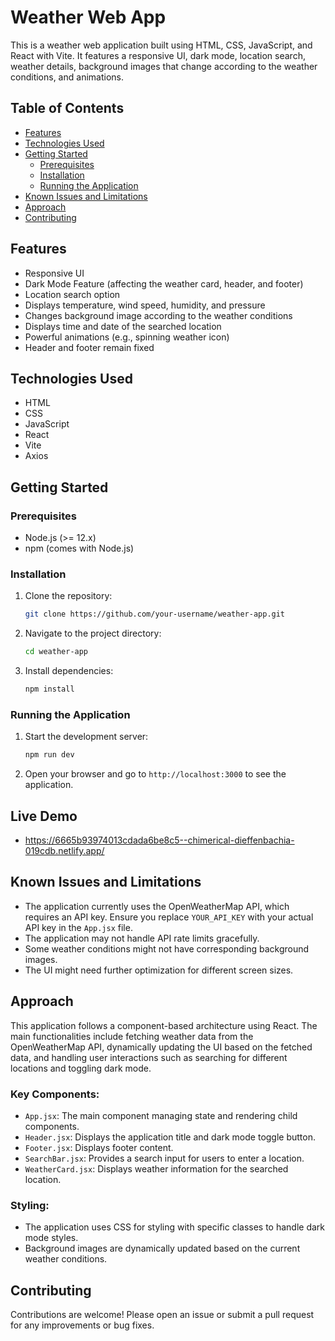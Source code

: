 # Weather Web App

This is a weather web application built using HTML, CSS, JavaScript, and React with Vite. It features a responsive UI, dark mode, location search, weather details, background images that change according to the weather conditions, and animations.

## Table of Contents
- [Features](#features)
- [Technologies Used](#technologies-used)
- [Getting Started](#getting-started)
  - [Prerequisites](#prerequisites)
  - [Installation](#installation)
  - [Running the Application](#running-the-application)
- [Known Issues and Limitations](#known-issues-and-limitations)
- [Approach](#approach)
- [Contributing](#contributing)


## Features
- Responsive UI
- Dark Mode Feature (affecting the weather card, header, and footer)
- Location search option
- Displays temperature, wind speed, humidity, and pressure
- Changes background image according to the weather conditions
- Displays time and date of the searched location
- Powerful animations (e.g., spinning weather icon)
- Header and footer remain fixed

## Technologies Used
- HTML
- CSS
- JavaScript
- React
- Vite
- Axios

## Getting Started

### Prerequisites
- Node.js (>= 12.x)
- npm (comes with Node.js)

### Installation
1. Clone the repository:
    ```sh
    git clone https://github.com/your-username/weather-app.git
    ```
2. Navigate to the project directory:
    ```sh
    cd weather-app
    ```
3. Install dependencies:
    ```sh
    npm install
    ```

### Running the Application
1. Start the development server:
    ```sh
    npm run dev
    ```
2. Open your browser and go to `http://localhost:3000` to see the application.

## Live Demo
- https://6665b93974013cdada6be8c5--chimerical-dieffenbachia-019cdb.netlify.app/

## Known Issues and Limitations
- The application currently uses the OpenWeatherMap API, which requires an API key. Ensure you replace `YOUR_API_KEY` with your actual API key in the `App.jsx` file.
- The application may not handle API rate limits gracefully.
- Some weather conditions might not have corresponding background images.
- The UI might need further optimization for different screen sizes.

## Approach
This application follows a component-based architecture using React. The main functionalities include fetching weather data from the OpenWeatherMap API, dynamically updating the UI based on the fetched data, and handling user interactions such as searching for different locations and toggling dark mode.

### Key Components:
- `App.jsx`: The main component managing state and rendering child components.
- `Header.jsx`: Displays the application title and dark mode toggle button.
- `Footer.jsx`: Displays footer content.
- `SearchBar.jsx`: Provides a search input for users to enter a location.
- `WeatherCard.jsx`: Displays weather information for the searched location.

### Styling:
- The application uses CSS for styling with specific classes to handle dark mode styles.
- Background images are dynamically updated based on the current weather conditions.

## Contributing
Contributions are welcome! Please open an issue or submit a pull request for any improvements or bug fixes.


